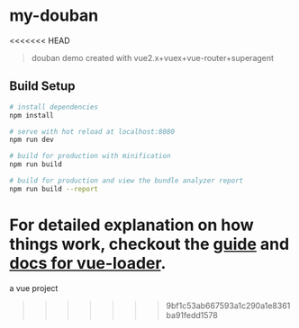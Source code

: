 # my-douban
<<<<<<< HEAD

> douban demo created with vue2.x+vuex+vue-router+superagent

## Build Setup

``` bash
# install dependencies
npm install

# serve with hot reload at localhost:8080
npm run dev

# build for production with minification
npm run build

# build for production and view the bundle analyzer report
npm run build --report
```

For detailed explanation on how things work, checkout the [guide](http://vuejs-templates.github.io/webpack/) and [docs for vue-loader](http://vuejs.github.io/vue-loader).
=======
a vue project
>>>>>>> 9bf1c53ab667593a1c290a1e8361ba91fedd1578
